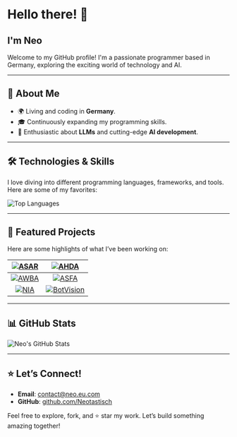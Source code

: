 
# Hello there! 👋  
## I'm Neo  

Welcome to my GitHub profile! I'm a passionate programmer based in Germany, exploring the exciting world of technology and AI.  

---

## 🌟 About Me  

- 🌍 Living and coding in **Germany**.  
- 🎓 Continuously expanding my programming skills.  
- 🤖 Enthusiastic about **LLMs** and cutting-edge **AI development**.  

---

## 🛠️ Technologies & Skills  

I love diving into different programming languages, frameworks, and tools. Here are some of my favorites:  

![Top Languages](https://github-readme-stats.vercel.app/api/top-langs/?username=Neotastisch&layout=compact&theme=tokyonight)  

---

## 🚀 Featured Projects  

Here are some highlights of what I’ve been working on:  

| [![ASAR](https://github-readme-stats.vercel.app/api/pin/?username=Neotastisch&repo=ASAR&theme=tokyonight)](https://github.com/Neotastisch/ASAR) | [![AHDA](https://github-readme-stats.vercel.app/api/pin/?username=Neotastisch&repo=AHDA&theme=tokyonight)](https://github.com/Neotastisch/AHDA) |  
|:----------------------------------------------------------:|:----------------------------------------------------------:|  
| [![AWBA](https://github-readme-stats.vercel.app/api/pin/?username=Neotastisch&repo=AWBA&theme=tokyonight)](https://github.com/Neotastisch/AWBA) | [![ASFA](https://github-readme-stats.vercel.app/api/pin/?username=Neotastisch&repo=ASFA&theme=tokyonight)](https://github.com/Neotastisch/ASFA) |  
| [![NIA](https://github-readme-stats.vercel.app/api/pin/?username=Neotastisch&repo=NIA&theme=tokyonight)](https://github.com/Neotastisch/NIA) | [![BotVision](https://github-readme-stats.vercel.app/api/pin/?username=Neotastisch&repo=BotVision&theme=tokyonight)](https://github.com/Neotastisch/BotVision) |  

---

## 📊 GitHub Stats  

![Neo's GitHub Stats](https://github-readme-stats.vercel.app/api?username=Neotastisch&show_icons=true&theme=tokyonight&hide_rank=true)  

---

## ⭐ Let’s Connect!  

- **Email**: [contact@neo.eu.com](mailto:contact@neo.eu.com)  
- **GitHub**: [github.com/Neotastisch](https://github.com/Neotastisch)  

Feel free to explore, fork, and ⭐ star my work. Let’s build something amazing together!  
